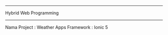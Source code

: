 *****************************
Hybrid Web Programming
*****************************

Nama Project : Weather Apps
Framework : Ionic 5

